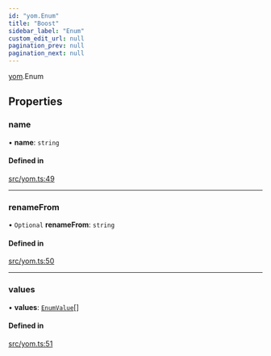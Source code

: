 ```yaml
---
id: "yom.Enum"
title: "Boost"
sidebar_label: "Enum"
custom_edit_url: null
pagination_prev: null
pagination_next: null
---
```


[yom](../namespaces/yom.md).Enum

## Properties

### name

• **name**: `string`

#### Defined in

[src/yom.ts:49](https://github.com/yolmio/boost/blob/5cada48/src/yom.ts#L49)

___

### renameFrom

• `Optional` **renameFrom**: `string`

#### Defined in

[src/yom.ts:50](https://github.com/yolmio/boost/blob/5cada48/src/yom.ts#L50)

___

### values

• **values**: [`EnumValue`](yom.EnumValue.md)[]

#### Defined in

[src/yom.ts:51](https://github.com/yolmio/boost/blob/5cada48/src/yom.ts#L51)
